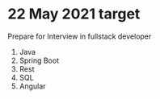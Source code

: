 22 May 2021 target
================================
Prepare for Interview in fullstack developer

1. Java
2. Spring Boot
3. Rest
4. SQL
5. Angular
